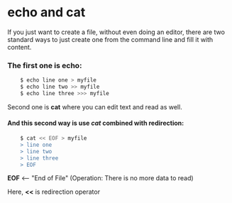 # echo and cat

If you just want to create a file, without even doing
an editor, there are two standard ways to just
create one from the command line and fill it with
content.

### The first one is **echo**:
```bash
    $ echo line one > myfile
    $ echo line two >> myfile
    $ echo line three >>> myfile
```

Second one is **cat** where you can edit text and read as well.
#### And this second way is use  ***cat*** combined with redirection:
```bash
    $ cat << EOF > myfile
    > line one
    > line two
    > line three
    > EOF
```
**EOF** <-- "End of File" (Operation: There is no more data to read)


Here, **<<**  is redirection operator


